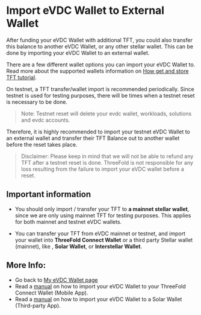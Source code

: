 # Import eVDC Wallet to External Wallet

After funding your eVDC Wallet with additional TFT, you could also transfer this balance to another eVDC Wallet, or any other stellar wallet. This can be done by importing your eVDC Wallet to an external wallet. 

There are a few different wallet options you can import your eVDC Wallet to. Read more about the supported wallets information on [How get and store TFT tutorial](https://manual2.threefold.io/#/mainnet_gettft).

On testnet, a TFT transfer/wallet import is recommended periodically. Since testnet is used for testing purposes, there will be times when a testnet reset is necessary to be done. 

> Note: Testnet reset will delete your evdc wallet, workloads, solutions and evdc accounts. 

Therefore, it is highly recommended to import your testnet eVDC Wallet to an external wallet and transfer their TFT Balance out to another wallet before the reset takes place. 

> Disclaimer: Please keep in mind that we will not be able to refund any TFT after a testnet reset is done. ThreeFold is not responsible for any loss resulting from the failure to import your eVDC wallet before a reset.

## Important information

- You should only import / transfer your TFT to __a mainnet stellar wallet__, since we are only using mainnet TFT for testing purposes. This applies for both mainnet and testnet eVDC wallets. 

- You can transfer your TFT from eVDC mainnet or testnet, and import your wallet into __ThreeFold Connect Wallet__ or a third party Stellar wallet (mainnet), like , __Solar Wallet__, or __Interstellar Wallet__. 

## More Info:

- Go back to [My eVDC Wallet page](evdc_wallet)
- Read a [manual](evdc_wallet_import_tf) on how to import your eVDC Wallet to your ThreeFold Connect Wallet (Mobile App).
- Read a [manual](evdc_wallet_import_solar) on how to import your eVDC Wallet to a Solar Wallet (Third-party App).
